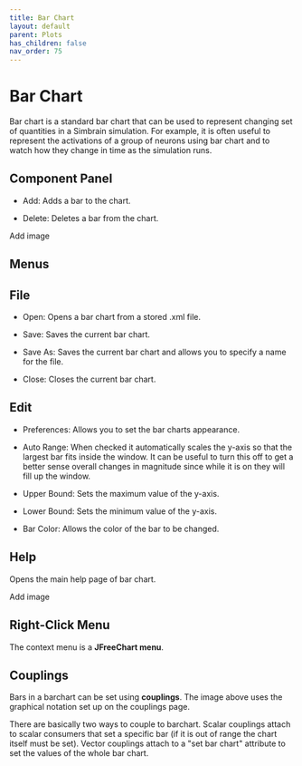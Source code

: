 ```yaml
---
title: Bar Chart
layout: default
parent: Plots
has_children: false
nav_order: 75
---
```


# Bar Chart

Bar chart is a standard bar chart that can be used to represent changing set of quantities in a Simbrain simulation. For example, it is often useful to represent the activations of a group of neurons using bar chart and to watch how they change in time as the simulation runs.

## Component Panel

- Add: Adds a bar to the chart.

- Delete: Deletes a bar from the chart.

<!-- TODO --> Add image

## Menus

## File

- Open: Opens a bar chart from a stored .xml file.

- Save: Saves the current bar chart.

- Save As: Saves the current bar chart and allows you to specify a name for the file.

- Close: Closes the current bar chart.

## Edit

- Preferences: Allows you to set the bar charts appearance.

- Auto Range: When checked it automatically scales the y-axis so that the largest bar fits inside the window. It can be useful to turn this off to get a better sense overall changes in magnitude since while it is on they will fill up the window.

- Upper Bound: Sets the maximum value of the y-axis.

- Lower Bound: Sets the minimum value of the y-axis.

- Bar Color: Allows the color of the bar to be changed.

## Help

Opens the main help page of bar chart.

<!-- TODO --> Add image

## Right-Click Menu

The context menu is a **JFreeChart menu**.

## Couplings

Bars in a barchart can be set using **couplings**. The image above uses the graphical notation set up on the couplings page.

There are basically two ways to couple to barchart. Scalar couplings attach to scalar consumers that set a specific bar (if it is out of range the chart itself must be set). Vector couplings attach to a "set bar chart" attribute to set the values of the whole bar chart.